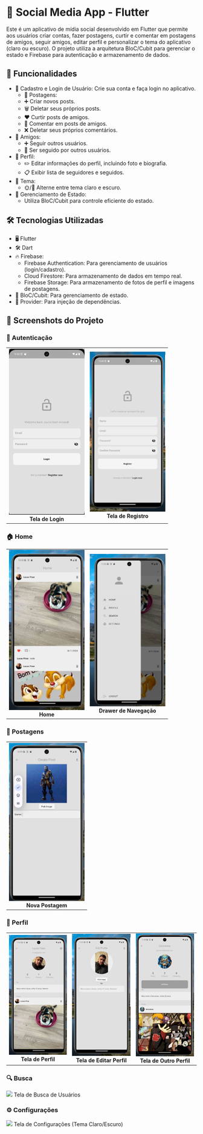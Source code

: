 # 📱 Social Media App - Flutter
Este é um aplicativo de mídia social desenvolvido em Flutter que permite aos usuários criar contas, fazer postagens, curtir e comentar em postagens de amigos, seguir amigos, editar perfil e personalizar o tema do aplicativo (claro ou escuro). O projeto utiliza a arquitetura BloC/Cubit para gerenciar o estado e Firebase para autenticação e armazenamento de dados.

## 🌟 Funcionalidades
* 🔑 Cadastro e Login de Usuário: Crie sua conta e faça login no aplicativo.
    * 📝 Postagens:
    * ➕ Criar novos posts.
    * 🗑️ Deletar seus próprios posts.
    * ❤️ Curtir posts de amigos.
    * 💬 Comentar em posts de amigos.
    * ❌ Deletar seus próprios comentários.
* 👥 Amigos:
    * ➕ Seguir outros usuários.
    * 🔔 Ser seguido por outros usuários.
* 👤 Perfil:
    * ✏️ Editar informações do perfil, incluindo foto e biografia.
    * 📋 Exibir lista de seguidores e seguidos.
* 🎨 Tema:
    * 🌞/🌙 Alterne entre tema claro e escuro.
* 📲 Gerenciamento de Estado:
  * Utiliza BloC/Cubit para controle eficiente do estado.
## 🛠️ Tecnologias Utilizadas
* 🖥️ Flutter
* 🛠️ Dart
* 🔥 Firebase:
  * Firebase Authentication: Para gerenciamento de usuários (login/cadastro).
  * Cloud Firestore: Para armazenamento de dados em tempo real.
  * Firebase Storage: Para armazenamento de fotos de perfil e imagens de postagens.
* 🎯 BloC/Cubit: Para gerenciamento de estado.
* 🔌 Provider: Para injeção de dependências.
## 📸 Screenshots do Projeto
### 🔑 Autenticação

<div align="center"> 
   <table> <tr> 
      <td align="center" style="border: none;"><img src="https://github.com/LuPiran/clone_instagram/blob/main/screenshots/tela_login.png" alt="Tela de Login" width="200"><br><b>Tela de Login</b></td> 
      <td align="center" style="border: none;"><img src="https://github.com/LuPiran/clone_instagram/blob/main/screenshots/tela_cadastro.png" alt="Tela de Registro" width="200"><br><b>Tela de Registro</b></td> 
   </tr> </table> 
</div>

### 🏠 Home

<div align="center"> 
   <table style="border: none;"> <tr> 
      <td align="center" style="border: none;"><img src="https://github.com/LuPiran/clone_instagram/blob/main/screenshots/home_page.png" alt="Tela de Login" width="200"><br><b>Home</b></td> 
      <td align="center" style="border: none;"><img src="https://github.com/LuPiran/clone_instagram/blob/main/screenshots/navegacao.png" alt="Tela de Registro" width="200"><br><b>Drawer de Navegação</b></td> 
   </tr> </table> 
</div>

### 📝 Postagens

<div align="center"> 
   <table> <tr> 
      <td align="center" style="border: none;"><img src="https://github.com/LuPiran/clone_instagram/blob/main/screenshots/add_post_page.png" alt="Tela de Login" width="200"><br><b>Nova Postagem</b></td> 
   </tr> </table> 
</div>

### 👤 Perfil
<div align="center"> 
   <table> <tr> 
      <td align="center" style="border: none;"><img src="https://github.com/LuPiran/clone_instagram/blob/main/screenshots/profile_page.png" alt="Tela de Login" width="200"><br><b>Tela de Perfil</b></td>
      <td align="center" style="border: none;"><img src="https://github.com/LuPiran/clone_instagram/blob/main/screenshots/edit_profile.png" alt="Tela de Login" width="200"><br><b>Tela de Editar Perfil</b></td> 
      <td align="center" style="border: none;"><img src="https://github.com/LuPiran/clone_instagram/blob/main/screenshots/amigo_page.png" alt="Tela de Login" width="200"><br><b>Tela de Outro Perfil</b></td> 
   </tr> </table> 
</div>

### 🔍 Busca
<img src="link_da_imagem_9" width="250">
Tela de Busca de Usuários

### ⚙️ Configurações
<img src="link_da_imagem_10" width="250">
Tela de Configurações (Tema Claro/Escuro)
